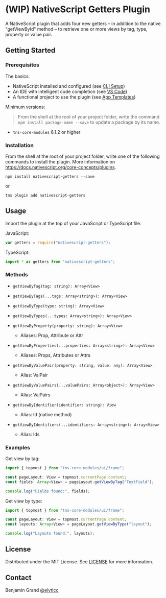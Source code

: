 # (WIP) NativeScript Getters Plugin
A NativeScript plugin that adds four new getters – in addition to the native "getViewById" method – to retrieve one or more views by tag, type, property or value pair.

## Getting Started

### Prerequisites

The basics:

* NativeScript installed and configured (see [CLI Setup](https://docs.nativescript.org/start/quick-setup))
* An IDE with intelligent code completion (see [VS Code](https://www.nativescript.org/nativescript-for-visual-studio-code))
* A functional project to use the plugin (see [App Templates](https://docs.nativescript.org/app-templates/app-templates))

Minimum versions:
> From the shell at the root of your project folder, write the command `npm install package-name --save` to update a package by its name.

* `tns-core-modules` 6.1.2 or higher

### Installation

From the shell at the root of your project folder, write one of the following commands to install the plugin. More information on https://docs.nativescript.org/core-concepts/plugins.

```shell
npm install nativescript-getters --save
```

or

```shell
tns plugin add nativescript-getters
```

## Usage
Import the plugin at the top of your JavaScript or TypeScript file.

JavaScript:
```javascript
var getters = require("nativescript-getters");
```

TypeScript:
```typescript
import * as getters from "nativescript-getters";
```

### Methods

* `getViewByTag(tag: string): Array<View>`

* `getViewByTags(...tags: Array<string>): Array<View>`

* `getViewByType(type: string): Array<View>`

* `getViewByTypes(...types: Array<string>): Array<View>`

* `getViewByProperty(property: string): Array<View>`
  * Aliases: Prop, Attribute or Attr

* `getViewByProperties(...properties: Array<string>): Array<View>`
  * Aliases: Props, Attributes or Attrs

* `getViewByValuePair(property: string, value: any): Array<View>`
  * Alias: ValPair

* `getViewByValuePairs(...valuePairs: Array<object>): Array<View>`
  * Alias: ValPairs

* `getViewByIdentifier(identifier: string): View`
  * Alias: Id (native method)

* `getViewByIdentifiers(...identifiers: Array<string>): Array<View>`
  * Alias: Ids

### Examples

Get view by tag:
```typescript
import { topmost } from "tns-core-modules/ui/frame";

const pageLayout: View = topmost.currentPage.content;
const fields: Array<View> = pageLayout.getViewByTag("TextField");

console.log("Fields found:", fields);
```

Get view by type:
```typescript
import { topmost } from "tns-core-modules/ui/frame";

const pageLayout: View = topmost.currentPage.content;
const layouts: Array<View> = pageLayout.getViewByType("layout");

console.log("Layouts found:", layouts);
```

## License
Distributed under the MIT License. See [LICENSE](LICENSE.md) for more information.

## Contact
Benjamin Grand [@elvticc](https://twitter.com/elvticc)
